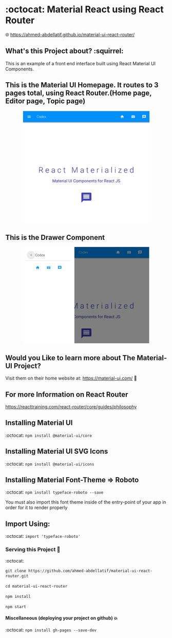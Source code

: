 # :octocat: Material React using React Router
:globe_with_meridians: https://ahmed-abdellatif.github.io/material-ui-react-router/


## What's this Project about? :squirrel:
This is an example of a front end interface built using React Material UI Components.


## This is the Material UI Homepage. It routes to 3 pages total, using React Router.(Home page, Editor page, Topic page)
<p align="center">
  <img height="350" src="https://github.com/ahmed-abdellatif/material-ui-react-router/blob/master/material-ui-interface.png" /></p>


## This is the Drawer Component
<p align="center">
   <img height="300" src="https://github.com/ahmed-abdellatif/material-ui-react-router/blob/master/material-ui-nav.png" />
 </p>




## Would you Like to learn more about The Material-UI Project?
Visit them on their home website at: https://material-ui.com/ :bookmark:


## For more Information on React Router
https://reacttraining.com/react-router/core/guides/philosophy


## Installing Material UI

:octocat:
``` npm install @material-ui/core  ```

## Installing Material UI SVG Icons

:octocat: ```npm install @material-ui/icons```

## Installing Material Font-Theme => Roboto

:octocat: ```npm install typeface-roboto --save```

You must also import this font theme inside of the
entry-point of your app in order for it to render properly

## Import Using:

:octocat: ```import 'typeface-roboto'```


### Serving this Project :book:

:octocat:

```
git clone https://github.com/ahmed-abdellatif/material-ui-react-router.git

cd material-ui-react-router

npm install

npm start
```

#### Miscellaneous (deploying your project on github) :boom:
:octocat: ```npm install gh-pages --save-dev```
